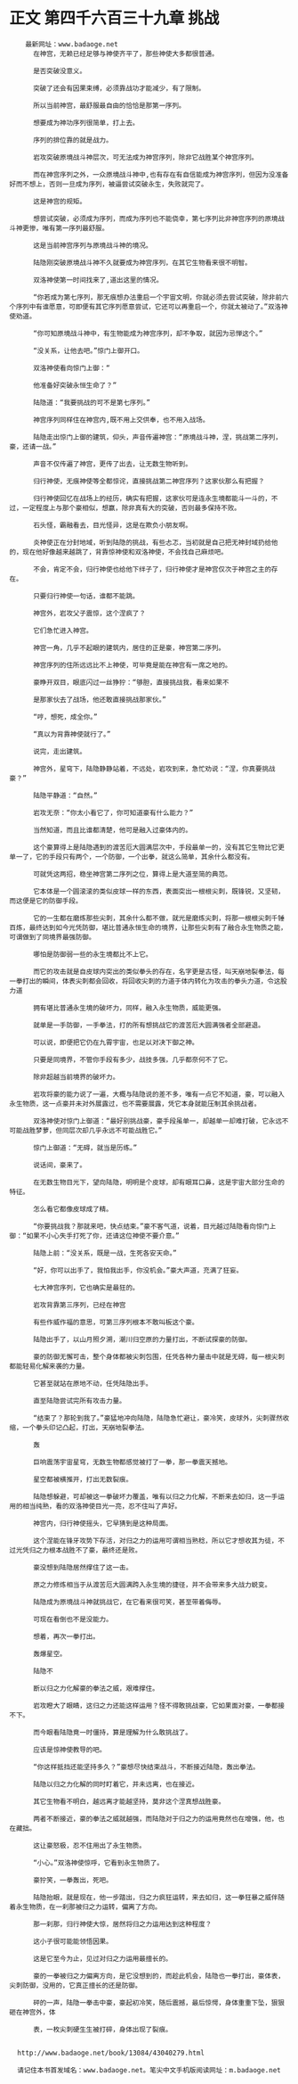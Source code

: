 # 正文 第四千六百三十九章 挑战
        最新网址：www.badaoge.net
          在神宫，无赖已经足够与神使齐平了，那些神使大多都很普通。
      
          是否突破没意义。
      
          突破了还会有因果束缚，必须靠战功才能减少，有了限制。
      
          所以当前神宫，最舒服最自由的恰恰是那第一序列。
      
          想要成为神功序列很简单，打上去。
      
          序列的排位靠的就是战力。
      
          岩攻突破原境战斗神层次，可无法成为神宫序列，除非它战胜某个神宫序列。
      
          而在神宫序列之外，一众原境战斗神中,也有存在有自信能成为神宫序列，但因为没准备好而不想上，否则一旦成为序列，被逼尝试突破永生，失败就完了。
      
          这是神宫的规矩。
      
          想尝试突破，必须成为序列，而成为序列也不能侥幸，第七序列比非神宫序列的原境战斗神更惨，唯有第一序列最舒服。
      
          这是当前神宫序列与原境战斗神的境况。
      
          陆隐刚突破原境战斗神不久就要成为神宫序列，在其它生物看来很不明智。
      
          双洛神使第一时间找来了,道出这里的情况。
      
          “你若成为第七序列，那无痕想办法重启一个宇宙文明，你就必须去尝试突破，除非前六个序列中有谁愿意，可即便有其它序列愿意尝试，它还可以再重启一个，你就太被动了。”双洛神使劝道。
      
          “你可知原境战斗神中，有生物能成为神宫序列，却不争取，就因为忌惮这个。”
      
          “没关系，让他去吧。”惊门上御开口。
      
          双洛神使看向惊门上御：“
      
          他准备好突破永恒生命了？”
      
          陆隐道：“我要挑战的可不是第七序列。”
      
          神宫序列同样住在神宫内,既不用上交供奉，也不用入战场。
      
          陆隐走出惊门上御的建筑，仰头，声音传遍神宫：“原境战斗神，涅，挑战第二序列，豪，还请一战。”
      
          声音不仅传遍了神宫，更传了出去，让无数生物听到。
      
          归行神使，无痕神使等全都惊诧，直接挑战第二神宫序列？这家伙那么有把握？
      
          归行神使回忆在战场上的经历，确实有把握，这家伙可是连永生境都能斗一斗的，不过，一定程度上与那个豪相似，想赢，除非真有大的突破，否则最多保持不败。
      
          石头怪，霸融看去，目光怪异，这是在欺负小朋友啊。
      
          炎神使正在分封地域，听到陆隐的挑战，有些忐忑，当初就是自己把无神封域扔给他的，现在他好像越来越跳了，背靠惊神使和双洛神使，不会找自己麻烦吧。
      
          不会，肯定不会，归行神使也给他下绊子了，归行神使才是神宫仅次于神宫之主的存在。
      
          只要归行神使一句话，谁都不能跳。
      
          神宫外，岩攻父子震惊，这个涅疯了？
      
          它们急忙进入神宫。
      
          神宫一角，几乎不起眼的建筑内，居住的正是豪，神宫第二序列。
      
          神宫序列的住所远远比不上神使，可毕竟是能在神宫有一席之地的。
      
          豪睁开双目，眼底闪过一丝狰狞：“够胆，直接挑战我，看来如果不
      
          是那家伙去了战场，他还敢直接挑战那家伙。”
      
          “哼，想死，成全你。”
      
          “真以为背靠神使就行了。”
      
          说完，走出建筑。
      
          神宫外，星穹下，陆隐静静站着，不远处，岩攻到来，急忙劝说：“涅，你真要挑战豪？”
      
          陆隐平静道：“自然。”
      
          岩攻无奈：“你太小看它了，你可知道豪有什么能力？”
      
          当然知道，而且比谁都清楚，他可是融入过豪体内的。
      
          这个豪算得上是陆隐遇到的渡苦厄大圆满层次中，手段最单一的，没有其它生物比它更单一了，它的手段只有两个，一个防御，一个出拳，就这么简单，其余什么都没有。
      
          可就凭这两招，稳坐神宫第二序列之位，算得上是大道至简的典范。
      
          它本体是一个圆滚滚的类似皮球一样的东西，表面突出一根根尖刺，既锋锐，又坚韧，而这便是它的防御手段。
      
          它的一生都在磨炼那些尖刺，其余什么都不做，就光是磨炼尖刺，将那一根根尖刺千锤百炼，最终达到如今光凭防御，堪比普通永恒生命的境界，让那些尖刺有了融合永生物质之能，可谓做到了同境界最强防御。
      
          哪怕是防御弱一些的永生境都比不上它。
      
          而它的攻击就是自皮球内突出的类似拳头的存在，名字更是古怪，叫天崩地裂拳法，每一拳打出的瞬间，体表尖刺都会回收，将回收尖刺的力道于体内转化为攻击的拳头力道，令这股力道
      
          拥有堪比普通永生境的破坏力，同样，融入永生物质，威能更强。
      
          就单是一手防御，一手拳法，打的所有想挑战它的渡苦厄大圆满强者全部避退。
      
          可以说，即便把它仍在九霄宇宙，也足以对决下御之神。
      
          只要是同境界，不管你手段有多少，战技多强，几乎都奈何不了它。
      
          除非超越当前境界的破坏力。
      
          岩攻将豪的能力说了一遍，大概与陆隐说的差不多，唯有一点它不知道，豪，可以融入永生物质，这一点豪并未对外展露过，也不需要展露，凭它本身就能压制其余挑战者。
      
          双洛神使对惊门上御道：“最好别挑战豪，豪手段虽单一，却越单一却难打破，它永远不可能战胜梦萝，但同层次却几乎永远不可能战胜它。”
      
          惊门上御道：“无碍，就当是历练。”
      
          说话间，豪来了。
      
          在无数生物目光下，望向陆隐，明明是个皮球，却有眼耳口鼻，这是宇宙大部分生命的特征。
      
          怎么看它都像皮球成了精。
      
          “你要挑战我？那就来吧，快点结束。”豪不客气道，说着，目光越过陆隐看向惊门上御：“如果不小心失手打死了你，还请这位神使不要介意。”
      
          陆隐上前：“没关系，既是一战，生死各安天命。”
      
          “好，你可以出手了，我怕我出手，你没机会。”豪大声道，充满了狂妄。
      
          七大神宫序列，它也确实是最狂的。
      
          岩攻背靠第三序列，已经在神宫
      
          有些作威作福的意思，可第三序列根本不敢叫板这个豪。
      
          陆隐出手了，以山月照夕溯，潮川归空原的力量打出，不断试探豪的防御。
      
          豪的防御无懈可击，整个身体都被尖刺包围，任凭各种力量击中就是无碍，每一根尖刺都能轻易化解来袭的力量。
      
          它甚至就站在原地不动，任凭陆隐出手。
      
          直至陆隐尝试完所有攻击力量。
      
          “结束了？那轮到我了。”豪猛地冲向陆隐，陆隐急忙避让，豪冷笑，皮球外，尖刺骤然收缩，一个拳头印记凸起，打出，天崩地裂拳法。
      
          轰
      
          巨响震荡宇宙星穹，无数生物都感觉被打了一拳，那一拳震天撼地。
      
          星空都被横推开，打出无数裂痕。
      
          陆隐想躲避，可却被这一拳破坏力覆盖，唯有以归之力化解，不断来去如归，这一手运用的相当纯熟，看的双洛神使目光一亮，忍不住叫了声好。
      
          神宫内，归行神使摇头，它早猜到是这种局面。
      
          这个涅能在锋牙攻势下存活，对归之力的运用可谓相当熟稔，所以它才想收其为徒，不过光凭归之力根本战胜不了豪，最终还是败。
      
          豪没想到陆隐居然撑住了这一击。
      
          原之力修炼相当于从渡苦厄大圆满跨入永生境的捷径，并不会带来多大战力蜕变。
      
          陆隐成为原境战斗神就挑战它，在它看来很可笑，甚至带着侮辱。
      
          可现在看倒也不是没能力。
      
          想着，再次一拳打出。
      
          轰爆星空。
      
          陆隐不
      
          断以归之力化解豪的拳法之威，艰难撑住。
      
          岩攻瞪大了眼睛，这归之力还能这样运用？怪不得敢挑战豪，它如果面对豪，一拳都接不下。
      
          而今眼看陆隐竟一时僵持，算是理解为什么敢挑战了。
      
          应该是惊神使教导的吧。
      
          “你这样抵挡还能坚持多久？”豪想尽快结束战斗，不断接近陆隐，轰出拳法。
      
          陆隐以归之力化解的同时盯着它，并未远离，也在接近。
      
          其它生物看不明白，越远离才能越坚持，莫非这个涅真想战胜豪。
      
          两者不断接近，豪的拳法之威就越强，而陆隐对于归之力的运用竟然也在增强，他，也在藏拙。
      
          这让豪怒极，忍不住用出了永生物质。
      
          “小心。”双洛神使惊呼，它看到永生物质了。
      
          豪狞笑，一拳轰出，死吧。
      
          陆隐抬眼，就是现在，他一步踏出，归之力疯狂运转，来去如归，这一拳狂暴之威伴随着永生物质，在一刹那被归之力运转，偏离了方向。
      
          那一刹那，归行神使大惊，居然将归之力运用达到这种程度？
      
          这小子很可能能领悟因果。
      
          这是它至今为止，见过对归之力运用最擅长的。
      
          豪的一拳被归之力偏离方向，是它没想到的，而趁此机会，陆隐也一拳打出，豪体表，尖刺防御，没用的，它真正擅长的还是防御。
      
          砰的一声，陆隐一拳击中豪，豪起初冷笑，随后震撼，最后惊愕，身体重重下坠，狠狠砸在神宫外，体
      
          表，一枚尖刺硬生生被打碎，身体出现了裂痕。
      
      
      http://www.badaoge.net/book/13084/43040279.html
      
      请记住本书首发域名：www.badaoge.net。笔尖中文手机版阅读网址：m.badaoge.net